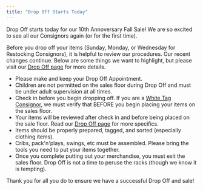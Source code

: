 ```yaml
---
title: "Drop Off Starts Today"
---
```


Drop Off starts today for our 10th Annoversary Fall Sale! We are so excited to see all our Consignors again (or for the first time).

Before you drop off your items (Sunday, Monday, or Wednesday for Restocking Consignors), it is helpful to review our procedures. Our recent changes continue. Below are some things we want to highlight, but please visit our [Drop Off page](/consignors/dropping-off/dropping-off/) for more details.

* Please make and keep your Drop Off Appointment.
* Children are not permitted on the sales floor during Drop Off and must be under adult supervision at all times.
* Check in before you begin dropping off. If you are a [White Tag Consignor](/consignors/white-tag-consignors/), we must verify that BEFORE you begin placing your items on the sales floor.
* Your items will be reviewed after check in and before being placed on the sale floor. Read our [Drop Off page](/consignors/dropping-off/dropping-off/) for more specifics.
* Items should be properly prepared, tagged, and sorted (especially clothing items).
* Cribs, pack'n'plays, swings, etc must be assembled. Please bring the tools you need to put your items together.
* Once you complete putting out your merchandise, you must exit the sales floor. Drop Off is not a time to peruse the racks (though we know it is tempting).

Thank you for all you do to ensure we have a successful Drop Off and sale!
